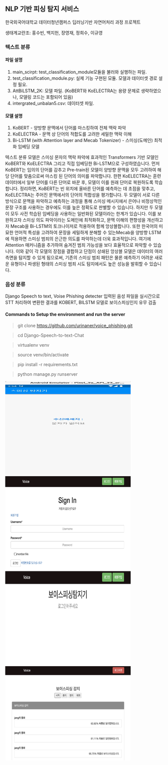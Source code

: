 ## NLP 기반 피싱 탐지 서비스
한국외국어대학교 데이터청년캠퍼스 딥러닝기반 자연어처리 과정 프로젝트

생태계교란조: 홍수빈, 백지헌, 장영재, 정희수, 이규영

### 텍스트 분류

#### 파일 설명
1. main_scirpt:  test_classification_module모듈을 불러와 실행하는 파일.
2. test_classification_module.py: 실제 기능 구현된 모듈. 모델과 데이터셋 경로 설정 필요.
3. AttBiLSTM_2K: 모델 파일. (KoBERT와 KoELECTRA는 용량 문제로 생략하였으나, 모델링 코드는 포함되어 있음)
4. intergrated_unbalan5.csv: 데이터셋 파일.

#### 모델 설명
1. KoBERT - 양방향 문맥에서 단어를 마스킹하여 전체 맥락 파악
2. KoELECTRA - 문맥 상 단어의 적합도를 고려한 세밀한 맥락 이해
3. Bi-LSTM (with Attention layer and Mecab Tokenizer) - 스미싱(도메인) 최적화 임베딩 모델 

  텍스트 분류 모델은 스미싱 문자의 맥락 파악에 효과적인 Transformers 기반 모델인 KoBERT와 KoELECTRA 그리고 직접 임베딩한 Bi-LSTM으로 구성하였습니다. 먼저 KoBERT는 임의의 단어를 감추고 Pre-train된 모델이 양방향 문맥을 모두 고려하여 해당 단어를 맞춤으로써 마스킹 된 단어의 의미를 파악합니다. 한편 KoELECTRA는 훈련 데이터에서 일부 단어를 다른 단어로 바꾼 후, 모델이 이를 원래 단어로 복원하도록 학습합니다.  정리하면, KoBERT는 빈 위치에 올바른 단어를 예측하는 데 초점을 맞추고, KoELECTRA는 주어진 문맥에서의 단어의 적합성을 평가합니다. 두 모델이 서로 다른 방식으로 문맥을 파악하고 예측하는 과정을 통해 스미싱 메시지에서 은어나 비정상적인 문장 구조를 사용하는 경우에도 이를 높은 정확도로 판별할 수 있습니다. 하지만 두 모델이 모두 사전 학습된 임베딩을 사용하는 일반화된 모델이라는 한계가 있습니다. 이를 보완하고자 스미싱 의도 파악이라는 도메인에 최적화하고, 문맥 이해의 편향성을 개선하고자 Mecab을 Bi-LSTM의 토크나이저로 적용하여 함께 앙상블합니다. 또한 한국어의 미묘한 언어적 특성을 고려하여 문장을 세밀하게 분해할 수 있는Mecab을 양방향 LSTM에 적용하면 스미싱 범죄의 은근한 의도를 파악하는데 더욱 효과적입니다. 여기에 Attention 매커니즘을 추가하여 숨겨진 범죄 가능성을 보다 효율적으로 파악할 수 있습니다. 이와 같이 각 모델의 장점을 결합하고 단점이 상쇄된 앙상블 모델은 데이터의 여러 측면을 탐지할 수 있게 됨으로써, 기존의 스미싱 범죄 패턴은 물론 예측하기 어려운 새로운 유형이나 파생된 형태의 스미싱 범죄 시도 탐지에서도 높은 성능을 발휘할 수 있습니다.



### 음성 분류 
Django Speech to text, Voise Phishing detecter
입력된 음성 파일을 실시간으로 STT 처리하여 변환한 결과를 KOBERT, BILSTM 모델로 보이스피싱인지 유무 검출

#### Commands to Setup the environment and run the server

> git clone https://github.com/urinaner/voice_phishing.git

> cd Django-Speech-to-text-Chat

> virtualenv venv

> source venv/bin/activate

> pip install -r requirements.txt

> python manage.py runserver

<img src="README_img/4.gif" width="400" height="300"/>

<img src="README_img/1.png" width="400" height="300"/>
<br/>
<img src="README_img/2.png" width="400" height="300"/>
<br/>
<img src="README_img/3.png" width="400" height="300"/>

